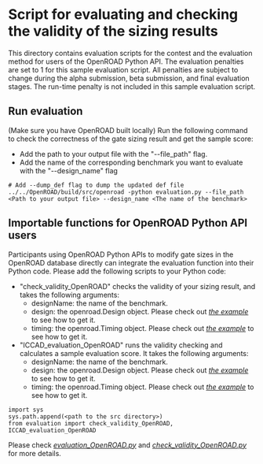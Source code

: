 # Script for evaluating and checking the validity of the sizing results
This directory contains evaluation scripts for the contest and the evaluation method for users of the OpenROAD Python API. The evaluation penalties are set to 1 for this sample evaluation script. All penalties are subject to change during the alpha submission, beta submission, and final evaluation stages. The run-time penalty is not included in this sample evaluation script.

## Run evaluation
(Make sure you have OpenROAD built locally)
Run the following command to check the correctness of the gate sizing result and get the sample score:
- Add the path to your output file with the "--file_path" flag.
- Add the name of the corresponding benchmark you want to evaluate with the "--design_name" flag
```
# Add --dump_def flag to dump the updated def file
../../OpenROAD/build/src/openroad -python evaluation.py --file_path <Path to your output file> --design_name <The name of the benchmark>
```

## Importable functions for OpenROAD Python API users
Participants using OpenROAD Python APIs to modify gate sizes in the OpenROAD database directly can integrate the evaluation function into their Python code. Please add the following scripts to your Python code:
- "check_validity_OpenROAD" checks the validity of your sizing result, and takes the following arguments:
  - designName: the name of the benchmark.
  - design: the openroad.Design object. Please check out [*the example*](https://github.com/ASU-VDA-Lab/2024_ICCAD_Contest_Gate_Sizing_Benchmark/tree/main/src/example) to see how to get it.
  - timing: the openroad.Timing object. Please check out [*the example*](https://github.com/ASU-VDA-Lab/2024_ICCAD_Contest_Gate_Sizing_Benchmark/tree/main/src/example) to see how to get it.
- "ICCAD_evaluation_OpenROAD" runs the validity checking and calculates a sample evaluation score. It takes the following arguments:
  - designName: the name of the benchmark.
  - design: the openroad.Design object. Please check out [*the example*](https://github.com/ASU-VDA-Lab/2024_ICCAD_Contest_Gate_Sizing_Benchmark/tree/main/src/example) to see how to get it.
  - timing: the openroad.Timing object. Please check out [*the example*](https://github.com/ASU-VDA-Lab/2024_ICCAD_Contest_Gate_Sizing_Benchmark/tree/main/src/example) to see how to get it.
```
import sys
sys.path.append(<path to the src directory>)
from evaluation import check_validity_OpenROAD, ICCAD_evaluation_OpenROAD
```
Please check [*evaluation_OpenROAD.py*](./evaluation_OpenROAD.py) and [*check_validity_OpenROAD.py*](./check_validity_OpenROAD.py) for more details.
